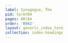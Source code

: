 ```yaml
---
label: Synagogue, The
pid: term709
pages: 80|84
order: '0942'
layout: generic_index_term
collection: index-headings
---
```


